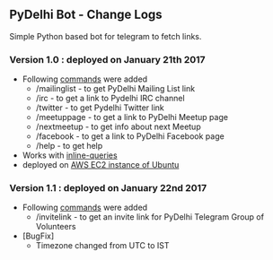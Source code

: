 ## PyDelhi Bot - Change Logs
Simple Python based bot for telegram to fetch links.

### Version 1.0 : deployed on January 21th 2017

* Following [commands](https://core.telegram.org/bots#commands) were added
  * /mailinglist - to get PyDelhi Mailing List link
  * /irc - to get a link to Pydelhi IRC channel
  * /twitter - to get Pydelhi Twitter link
  * /meetuppage - to get a link to PyDelhi Meetup page
  * /nextmeetup - to get info about next Meetup
  * /facebook - to get a link to PyDelhi Facebook page
  * /help - to get help
* Works with [inline-queries](https://core.telegram.org/bots/inline)
* deployed on [AWS EC2 instance of Ubuntu](https://help.ubuntu.com/community/EC2StartersGuide)


### Version 1.1 : deployed on January 22nd 2017

* Following [commands](https://core.telegram.org/bots#commands) were added
  * /invitelink - to get an invite link for PyDelhi Telegram Group of Volunteers
* [BugFix]
  * Timezone changed from UTC to IST
